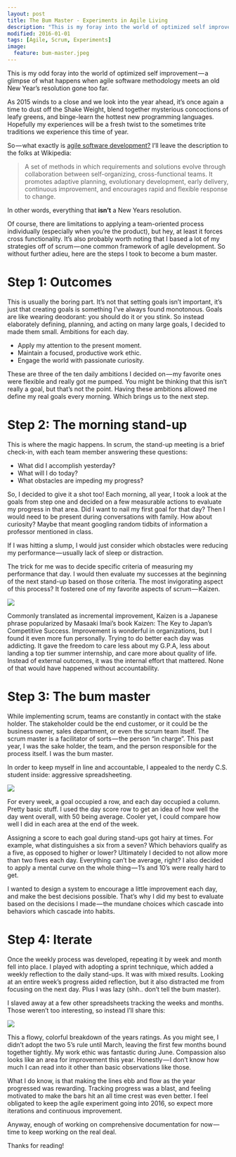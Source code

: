 ```yaml
---
layout: post
title: The Bum Master - Experiments in Agile Living
description: "This is my foray into the world of optimized self improvement — a glimpse of what happens when agile software methodology meets an old New Year’s resolution gone too far."
modified: 2016-01-01
tags: [Agile, Scrum, Experiments]
image:
  feature: bum-master.jpeg
---
```


This is my odd foray into the world of optimized self improvement — a glimpse of what happens when agile software methodology meets an old New Year’s resolution gone too far.

As 2015 winds to a close and we look into the year ahead, it’s once again a time to dust off the Shake Weight, blend together mysterious concoctions of leafy greens, and binge-learn the hottest new programming languages. Hopefully my experiences will be a fresh twist to the sometimes trite traditions we experience this time of year.

So — what exactly is [agile software development?](https://en.wikipedia.org/wiki/Agile_software_development) I’ll leave the description to the folks at Wikipedia:

> A set of methods in which requirements and solutions evolve through collaboration between self-organizing, cross-functional teams. It promotes adaptive planning, evolutionary development, early delivery, continuous improvement, and encourages rapid and flexible response to change.

In other words, everything that **isn’t** a New Years resolution.

Of course, there are limitations to applying a team-oriented process individually (especially when you’re the product), but hey, at least it forces cross functionality. It’s also probably worth noting that I based a lot of my strategies off of scrum — one common framework of agile development. So without further adieu, here are the steps I took to become a bum master.

# Step 1: Outcomes
This is usually the boring part. It’s not that setting goals isn’t important, it’s just that creating goals is something I’ve always found monotonous. Goals are like wearing deodorant: you should do it or you stink. So instead elaborately defining, planning, and acting on many large goals, I decided to made them small. Ambitions for each day.

- Apply my attention to the present moment.
- Maintain a focused, productive work ethic.
- Engage the world with passionate curiosity.

These are three of the ten daily ambitions I decided on — my favorite ones were flexible and really got me pumped. You might be thinking that this isn’t really a goal, but that’s not the point. Having these ambitions allowed me define my real goals every morning. Which brings us to the next step.

# Step 2: The morning stand-up

This is where the magic happens. In scrum, the stand-up meeting is a brief check-in, with each team member answering these questions:

- What did I accomplish yesterday?
- What will I do today?
- What obstacles are impeding my progress?

So, I decided to give it a shot too! Each morning, all year, I took a look at the goals from step one and decided on a few measurable actions to evaluate my progress in that area. Did I want to nail my first goal for that day? Then I would need to be present during conversations with family. How about curiosity? Maybe that meant googling random tidbits of information a professor mentioned in class.

If I was hitting a slump, I would just consider which obstacles were reducing my performance — usually lack of sleep or distraction.

The trick for me was to decide specific criteria of measuring my performance that day. I would then evaluate my successes at the beginning of the next stand-up based on those criteria. The most invigorating aspect of this process? It fostered one of my favorite aspects of scrum — Kaizen.

<div class="row mt-3">
    <div class="col-sm mt-3 mt-md-0 margin-bottom">
        <img class="img-fluid rounded z-depth-1" src="{{site.baseurl}}/assets/img/bm1.png">
    </div>
</div>


Commonly translated as incremental improvement, Kaizen is a Japanese phrase popularized by Masaaki Imai’s book Kaizen: The Key to Japan’s Competitive Success.
Improvement is wonderful in organizations, but I found it even more fun personally. Trying to do better each day was addicting. It gave the freedom to care less about my G.P.A, less about landing a top tier summer internship, and care more about quality of life. Instead of external outcomes, it was the internal effort that mattered.
None of that would have happened without accountability.

# Step 3: The bum master
While implementing scrum, teams are constantly in contact with the stake holder. The stakeholder could be the end customer, or it could be the business owner, sales department, or even the scrum team itself. The scrum master is a facilitator of sorts — the person “in charge”. This past year, I was the sake holder, the team, and the person responsible for the process itself. I was the bum master.

In order to keep myself in line and accountable, I appealed to the nerdy C.S. student inside: aggressive spreadsheeting.

<div class="row mt-3">
    <div class="col-sm mt-3 mt-md-0 margin-bottom">
        <img class="img-fluid rounded z-depth-1" src="{{site.baseurl}}/assets/img/bm2.png">
    </div>
</div>

For every week, a goal occupied a row, and each day occupied a column. Pretty basic stuff. I used the day score row to get an idea of how well the day went overall, with 50 being average. Cooler yet, I could compare how well I did in each area at the end of the week.

Assigning a score to each goal during stand-ups got hairy at times. For example, what distinguishes a six from a seven? Which behaviors qualify as a five, as opposed to higher or lower? Ultimately I decided to not allow more than two fives each day. Everything can’t be average, right? I also decided to apply a mental curve on the whole thing — 1’s and 10’s were really hard to get.

I wanted to design a system to encourage a little improvement each day, and make the best decisions possible. That’s why I did my best to evaluate based on the decisions I made — the mundane choices which cascade into behaviors which cascade into habits.

# Step 4: Iterate
Once the weekly process was developed, repeating it by week and month fell into place. I played with adopting a sprint technique, which added a weekly reflection to the daily stand-ups. It was with mixed results. Looking at an entire week’s progress aided reflection, but it also distracted me from focusing on the next day. Plus I was lazy (shh.. don’t tell the bum master).

I slaved away at a few other spreadsheets tracking the weeks and months. Those weren’t too interesting, so instead I’ll share this:

<div class="row mt-3">
    <div class="col-sm mt-3 mt-md-0 margin-bottom">
        <img class="img-fluid rounded z-depth-1" src="{{site.baseurl}}/assets/img/bm3.png">
    </div>
</div>

This a flowy, colorful breakdown of the years ratings. As you might see, I didn’t adopt the two 5’s rule until March, leaving the first few months bound together tightly. My work ethic was fantastic during June. Compassion also looks like an area for improvement this year. Honestly — I don’t know how much I can read into it other than basic observations like those.

What I do know, is that making the lines ebb and flow as the year progressed was rewarding. Tracking progress was a blast, and feeling motivated to make the bars hit an all time crest was even better. I feel obligated to keep the agile experiment going into 2016, so expect more iterations and continuous improvement.

Anyway, enough of working on comprehensive documentation for now — time to keep working on the real deal.

Thanks for reading!